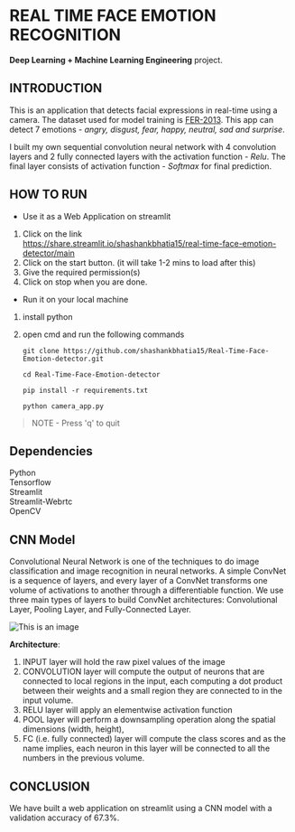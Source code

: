# REAL TIME FACE EMOTION RECOGNITION
**Deep Learning + Machine Learning Engineering** project.

## INTRODUCTION
This is an application that detects facial expressions in real-time using a camera. The dataset used for model training is [FER-2013](https://www.kaggle.com/msambare/fer2013).
This app can detect 7 emotions - *angry, disgust, fear, happy, neutral, sad and surprise*. 

I built my own sequential convolution neural network with 4 convolution layers and 2 fully connected layers with the activation function - *Relu*.
The final layer consists of activation function - *Softmax* for final prediction.

## HOW TO RUN
- Use it as a Web Application on streamlit
1. Click on the link\
https://share.streamlit.io/shashankbhatia15/real-time-face-emotion-detector/main
2. Click on the start button. (it will take 1-2 mins to load after this)
3. Give the required permission(s)
4. Click on stop when you are done.

- Run it on your local machine
1. install python
2. open cmd and run the following commands

   `git clone https://github.com/shashankbhatia15/Real-Time-Face-Emotion-detector.git`
   
   `cd Real-Time-Face-Emotion-detector`
   
   `pip install -r requirements.txt`
   
   `python camera_app.py`
   
  >NOTE - Press 'q' to quit

## Dependencies

Python\
Tensorflow\
Streamlit\
Streamlit-Webrtc\
OpenCV

## CNN Model


Convolutional Neural Network is one of the techniques to do image classification and image recognition in neural networks. A simple ConvNet is a sequence of layers, and every layer of a ConvNet transforms one volume of activations to another through a differentiable function. We use three main types of layers to build ConvNet architectures: Convolutional Layer, Pooling Layer, and Fully-Connected Layer.

![This is an image](https://static.javatpoint.com/tutorial/tensorflow/images/convolutional-neural-network-in-tensorflow.png)

**Architecture**:

1. INPUT layer will hold the raw pixel values of the image
2. CONVOLUTION layer will compute the output of neurons that are connected to local regions in the input, each computing a dot product between their weights and a small region they are connected to in the input volume.
3. RELU layer will apply an elementwise activation function
4. POOL layer will perform a downsampling operation along the spatial dimensions (width, height), 
5. FC (i.e. fully connected) layer will compute the class scores and as the name implies, each neuron in this layer will be connected to all the numbers in the previous volume.

## CONCLUSION
We have built a web application on streamlit using a CNN model with a validation accuracy of 67.3%. 







